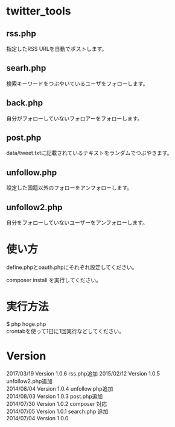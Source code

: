 # twitter_tools
## rss.php
指定したRSS URLを自動でポストします。
## searh.php
検索キーワードをつぶやいているユーザをフォローします。
## back.php
自分がフォローしていないフォロアーをフォローします。
## post.php
data/tweet.txtに記載されているテキストをランダムでつぶやきます。
## unfollow.php
設定した国籍以外のフォローをアンフォローします。
## unfollow2.php
自分をフォローしていないユーザーをアンフォローします。

# 使い方

define.phpとoauth.phpにそれぞれ設定してください。  

composer install を実行してください。  

# 実行方法
$ php hoge.php  
crontabを使って1日に1回実行などしてください。

# Version
2017/03/19 Version 1.0.6 rss.php追加
2015/02/12 Version 1.0.5 unfollow2.php追加  
2014/08/04 Version 1.0.4 unfollow.php追加  
2014/08/03 Version 1.0.3 post.php追加  
2014/07/30 Version 1.0.2 composer 対応  
2014/07/05 Version 1.0.1 search.php 追加  
2014/07/04 Version 1.0.0  
